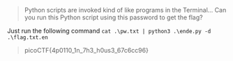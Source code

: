 > Python scripts are invoked kind of like programs in the Terminal... Can you run this Python script using this password to get the flag?

Just run the following command
`cat .\pw.txt | python3 .\ende.py -d .\flag.txt.en`

> picoCTF{4p0110_1n_7h3_h0us3_67c6cc96}